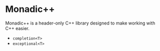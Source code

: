 Monadic++
=========

Monadic++ is a header-only C++ library designed to make working with C++ easier.

 - `completion<T>`
 - `exceptional<T>`
